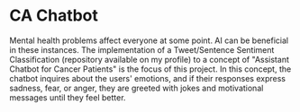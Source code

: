# CA Chatbot
Mental health problems affect everyone at some point. AI can be beneficial in these instances. The implementation of a Tweet/Sentence Sentiment Classification (repository available on my profile) to a concept of "Assistant Chatbot for Cancer Patients" is the focus of this project. In this concept, the chatbot inquires about the users' emotions, and if their responses express sadness, fear, or anger, they are greeted with jokes and motivational messages until they feel better.
